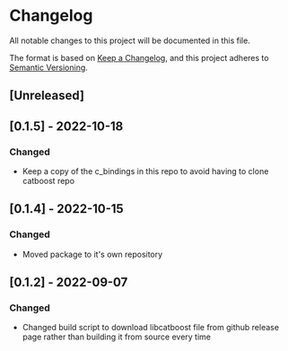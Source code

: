 # Changelog
All notable changes to this project will be documented in this file.

The format is based on [Keep a Changelog](https://keepachangelog.com/en/1.0.0/),
and this project adheres to [Semantic Versioning](https://semver.org/spec/v2.0.0.html).

## [Unreleased]

## [0.1.5] - 2022-10-18
### Changed
* Keep a copy of the c_bindings in this repo to avoid having to clone catboost repo

## [0.1.4] - 2022-10-15
### Changed
* Moved package to it's own repository

## [0.1.2] - 2022-09-07
### Changed
* Changed build script to download libcatboost file from github release page rather than building it from source every time